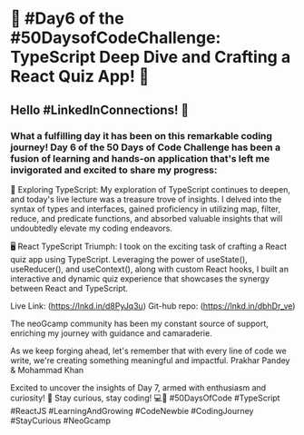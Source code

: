 # 🚀 #Day6 of the #50DaysofCodeChallenge: TypeScript Deep Dive and Crafting a React Quiz App! 🚀

## Hello #LinkedInConnections! 👋

### What a fulfilling day it has been on this remarkable coding journey! Day 6 of the 50 Days of Code Challenge has been a fusion of learning and hands-on application that's left me invigorated and excited to share my progress:

🔷 Exploring TypeScript: My exploration of TypeScript continues to deepen, and today's live lecture was a treasure trove of insights. I delved into the syntax of types and interfaces, gained proficiency in utilizing map, filter, reduce, and predicate functions, and absorbed valuable insights that will undoubtedly elevate my coding endeavors.

🖥️ React TypeScript Triumph: I took on the exciting task of crafting a React quiz app using TypeScript. Leveraging the power of useState(), useReducer(), and useContext(), along with custom React hooks, I built an interactive and dynamic quiz experience that showcases the synergy between React and TypeScript.

Live Link: (https://lnkd.in/d8PyJq3u)
Git-hub repo: (https://lnkd.in/dbhDr_ve)

The neoGcamp community has been my constant source of support, enriching my journey with guidance and camaraderie.

As we keep forging ahead, let's remember that with every line of code we write, we're creating something meaningful and impactful.
Prakhar Pandey & Mohammad Khan

Excited to uncover the insights of Day 7, armed with enthusiasm and curiosity! 🌟
Stay curious, stay coding! 💻🚀
#50DaysOfCode #TypeScript #ReactJS #LearningAndGrowing #CodeNewbie #CodingJourney #StayCurious #NeoGcamp